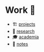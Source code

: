 # Work 🌱

- 🏗️ [projects](projects)
- 🔬 [research](research)
- 🎓 [academia](academia)
- 📝 [notes](notes)
